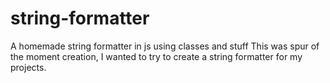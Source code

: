 # string-formatter
A homemade string formatter in js using classes and stuff
This was spur of the moment creation, I wanted to try to create a string formatter for my projects.
